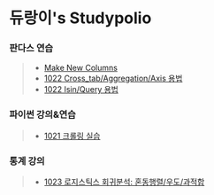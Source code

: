 듀랑이's Studypolio
=====================


### 판다스 연습
> - [Make New Columns](판다스MakeColumns.ipynb)
> - [1022 Cross_tab/Aggregation/Axis 용법](1022데이터전처리_crosstab_aggregation_axis.ipynb)
> - [1022 Isin/Query 용법](1022데이터전처리_isin_query.ipynb)

### 파이썬 강의&연습
> - [1021 크롤링 실습](파이썬크롤링실습.ipynb)

### 통계 강의
> - [1023 로지스틱스 회귀분석: 혼동행렬/우도/과적합](로지스틱회귀분석_혼동행렬_우도.ipynb)
